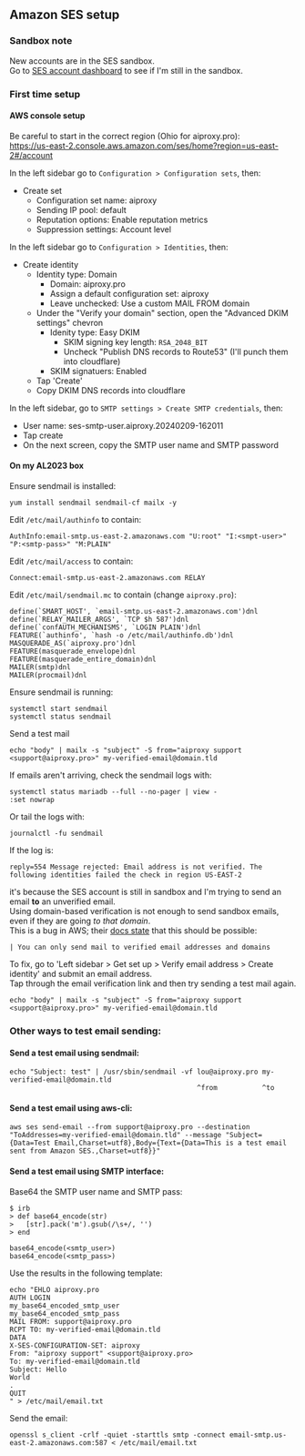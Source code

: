 ## Amazon SES setup  
  
### Sandbox note  
  
New accounts are in the SES sandbox.  
Go to [SES account dashboard](https://us-east-2.console.aws.amazon.com/ses/home?region=us-east-2#/account) to see if I'm still in the sandbox.  
  
### First time setup  
  
#### AWS console setup  
  
Be careful to start in the correct region (Ohio for aiproxy.pro):  
https://us-east-2.console.aws.amazon.com/ses/home?region=us-east-2#/account  
  
In the left sidebar go to `Configuration > Configuration sets`, then:  
  
- Create set  
  - Configuration set name: aiproxy  
  - Sending IP pool: default  
  - Reputation options: Enable reputation metrics  
  - Suppression settings: Account level  
  
In the left sidebar go to `Configuration > Identities`, then:  
  
- Create identity  
  - Identity type: Domain  
    - Domain: aiproxy.pro  
    - Assign a default configuration set: aiproxy  
    - Leave unchecked: Use a custom MAIL FROM domain  
  - Under the "Verify your domain" section, open the "Advanced DKIM settings" chevron  
    - Idenity type: Easy DKIM  
        - SKIM signing key length: `RSA_2048_BIT`  
        - Uncheck "Publish DNS records to Route53" (I'll punch them into cloudflare)  
    - SKIM signatuers: Enabled  
  - Tap 'Create'  
  - Copy DKIM DNS records into cloudflare  
  
  
In the left sidebar, go to `SMTP settings > Create SMTP credentials`, then:  
  
 - User name: ses-smtp-user.aiproxy.20240209-162011  
 - Tap create  
 - On the next screen, copy the SMTP user name and SMTP password  
  
  
#### On my AL2023 box  
  
Ensure sendmail is installed:  
  
    yum install sendmail sendmail-cf mailx -y  
  
Edit `/etc/mail/authinfo` to contain:  
  
    AuthInfo:email-smtp.us-east-2.amazonaws.com "U:root" "I:<smpt-user>" "P:<smtp-pass>" "M:PLAIN"  
  
Edit `/etc/mail/access` to contain:  
  
    Connect:email-smtp.us-east-2.amazonaws.com RELAY  
  
Edit `/etc/mail/sendmail.mc` to contain (change `aiproxy.pro`):  
  
    define(`SMART_HOST', `email-smtp.us-east-2.amazonaws.com')dnl  
    define(`RELAY_MAILER_ARGS', `TCP $h 587')dnl  
    define(`confAUTH_MECHANISMS', `LOGIN PLAIN')dnl  
    FEATURE(`authinfo', `hash -o /etc/mail/authinfo.db')dnl  
    MASQUERADE_AS(`aiproxy.pro')dnl  
    FEATURE(masquerade_envelope)dnl  
    FEATURE(masquerade_entire_domain)dnl  
    MAILER(smtp)dnl  
    MAILER(procmail)dnl  
  
Ensure sendmail is running:  
  
    systemctl start sendmail  
    systemctl status sendmail  
  
Send a test mail  
  
    echo "body" | mailx -s "subject" -S from="aiproxy support <support@aiproxy.pro>" my-verified-email@domain.tld  
  
  
If emails aren't arriving, check the sendmail logs with:  
  
    systemctl status mariadb --full --no-pager | view -  
    :set nowrap  
  
Or tail the logs with:  
  
    journalctl -fu sendmail  
  
If the log is:  
  
    reply=554 Message rejected: Email address is not verified. The following identities failed the check in region US-EAST-2  
  
it's because the SES account is still in sandbox and I'm trying to send an email **to** an unverified email.  
Using domain-based verification is not enough to send sandbox emails, even if they are going *to that domain*.  
This is a bug in AWS; their [docs state](https://docs.aws.amazon.com/ses/latest/dg/request-production-access.html) that this should be possible:  
  
    | You can only send mail to verified email addresses and domains  
  
To fix, go to 'Left sidebar > Get set up > Verify email address > Create identity' and submit an email address.  
Tap through the email verification link and then try sending a test mail again.  
  
    echo "body" | mailx -s "subject" -S from="aiproxy support <support@aiproxy.pro>" my-verified-email@domain.tld  
  
  
### Other ways to test email sending:  
  
#### Send a test email using sendmail:  
  
    echo "Subject: test" | /usr/sbin/sendmail -vf lou@aiproxy.pro my-verified-email@domain.tld  
                                                  ^from           ^to  
#### Send a test email using aws-cli:   
  
    aws ses send-email --from support@aiproxy.pro --destination "ToAddresses=my-verified-email@domain.tld" --message "Subject={Data=Test Email,Charset=utf8},Body={Text={Data=This is a test email sent from Amazon SES.,Charset=utf8}}"  
  
#### Send a test email using SMTP interface:  
  
Base64 the SMTP user name and SMTP pass:  
  
    $ irb  
    > def base64_encode(str)  
    >   [str].pack('m').gsub(/\s+/, '')  
    > end  
  
    base64_encode(<smtp_user>)  
    base64_encode(<smtp_pass>)  
  
Use the results in the following template:  
  
    echo "EHLO aiproxy.pro  
    AUTH LOGIN  
    my_base64_encoded_smtp_user  
    my_base64_encoded_smtp_pass  
    MAIL FROM: support@aiproxy.pro  
    RCPT TO: my-verified-email@domain.tld  
    DATA  
    X-SES-CONFIGURATION-SET: aiproxy  
    From: "aiproxy support" <support@aiproxy.pro>  
    To: my-verified-email@domain.tld  
    Subject: Hello  
    World  
    .  
    QUIT  
    " > /etc/mail/email.txt  
  
Send the email:  
  
    openssl s_client -crlf -quiet -starttls smtp -connect email-smtp.us-east-2.amazonaws.com:587 < /etc/mail/email.txt  
